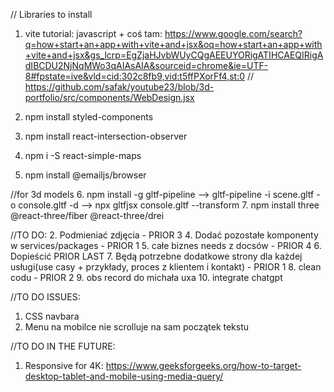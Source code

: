// Libraries to install
1. vite tutorial: javascript + coś tam: https://www.google.com/search?q=how+start+an+app+with+vite+and+jsx&oq=how+start+an+app+with+vite+and+jsx&gs_lcrp=EgZjaHJvbWUyCQgAEEUYORigATIHCAEQIRigAdIBCDU2NjNqMWo3qAIAsAIA&sourceid=chrome&ie=UTF-8#fpstate=ive&vld=cid:302c8fb9,vid:t5ffPXorFf4,st:0  // https://github.com/safak/youtube23/blob/3d-portfolio/src/components/WebDesign.jsx

2. npm install styled-components
3. npm install react-intersection-observer

4. npm i -S react-simple-maps
5. npm install @emailjs/browser

//for 3d models
6. npm install -g gltf-pipeline --> gltf-pipeline -i scene.gltf -o console.gltf -d --> npx gltfjsx console.gltf --transform
7. npm install three @react-three/fiber @react-three/drei


//TO DO:
2. Podmieniać zdjęcia - PRIOR 3 
4. Dodać pozostałe komponenty w services/packages - PRIOR 1
5. całe biznes needs z docsów - PRIOR 4 
6. Dopieścić PRIOR LAST
7. Będą potrzebne dodatkowe strony dla każdej usługi(use casy + przykłady, proces z klientem i kontakt) - PRIOR 1
8. clean codu - PRIOR 2
9. obs record do michała uxa
10. integrate chatgpt

//TO DO ISSUES:
1. CSS navbara
2. Menu na mobilce nie scrolluje na sam początek tekstu 

//TO DO IN THE FUTURE:
1. Responsive for 4K: https://www.geeksforgeeks.org/how-to-target-desktop-tablet-and-mobile-using-media-query/
